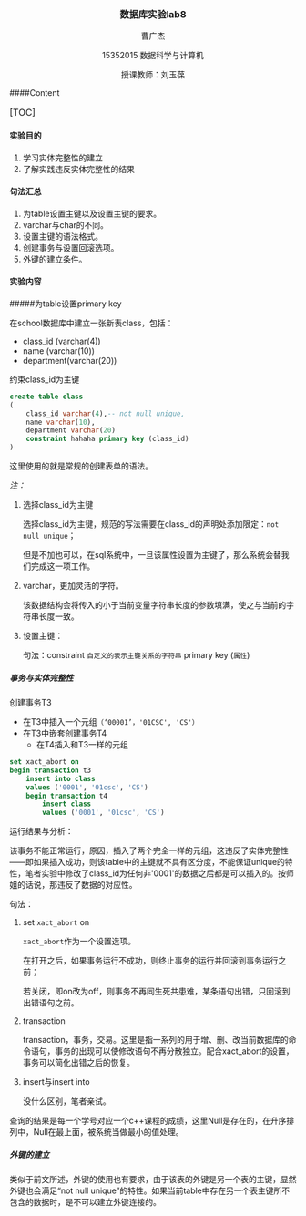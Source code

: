 <center>

### 数据库实验lab8

</center>

<center> 曹广杰 

15352015 数据科学与计算机

授课教师：刘玉葆</center>

####Content

<font size=3>

[TOC]

</font>

#### 实验目的

1. 学习实体完整性的建立
2. 了解实践违反实体完整性的结果

#### 句法汇总

1. 为table设置主键以及设置主键的要求。
2. varchar与char的不同。
3. 设置主键的语法格式。
4. 创建事务与设置回滚选项。
5. 外键的建立条件。

#### 实验内容

#####为table设置primary key

在school数据库中建立一张新表class，包括：

- class_id (varchar(4))
- name (varchar(10))
- department(varchar(20))

约束class_id为主键

```sql
create table class
(
	class_id varchar(4),-- not null unique,
	name varchar(10),
	department varchar(20)
	constraint hahaha primary key (class_id)
)
```

这里使用的就是常规的创建表单的语法。

*注：*

1. 选择class_id为主键

   选择class_id为主键，规范的写法需要在class_id的声明处添加限定：`not null unique`；

   但是不加也可以，在sql系统中，一旦该属性设置为主键了，那么系统会替我们完成这一项工作。

2. varchar，更加灵活的字符。

   该数据结构会将传入的小于当前变量字符串长度的参数填满，使之与当前的字符串长度一致。

3. 设置主键：

   句法：constraint `自定义的表示主键关系的字符串` primary key (`属性`) 


##### 事务与实体完整性

创建事务T3

- 在T3中插入一个元组`（‘00001’，'01CSC', 'CS'）`
- 在T3中嵌套创建事务T4
  - 在T4插入和T3一样的元组

```sql
set xact_abort on
begin transaction t3
	insert into class
	values ('0001', '01csc', 'CS')
	begin transaction t4
		insert class
		values ('0001', '01csc', 'CS')
```

运行结果与分析：

该事务不能正常运行，原因，插入了两个完全一样的元组，这违反了实体完整性——即如果插入成功，则该table中的主键就不具有区分度，不能保证unique的特性，笔者实验中修改了class_id为任何非'0001'的数据之后都是可以插入的。按师姐的话说，那违反了数据的对应性。

句法：

1. set `xact_abort` on

   `xact_abort`作为一个设置选项。

   在打开之后，如果事务运行不成功，则终止事务的运行并回滚到事务运行之前；

   若关闭，即on改为off，则事务不再同生死共患难，某条语句出错，只回滚到出错语句之前。

2. transaction

   transaction，事务，交易。这里是指一系列的用于增、删、改当前数据库的命令语句，事务的出现可以使修改语句不再分散独立。配合xact_abort的设置，事务可以简化出错之后的恢复。

3. insert与insert into

   没什么区别，笔者亲试。

查询的结果是每一个学号对应一个c++课程的成绩，这里Null是存在的，在升序排列中，Null在最上面，被系统当做最小的值处理。

##### 外键的建立

类似于前文所述，外键的使用也有要求，由于该表的外键是另一个表的主键，显然外键也会满足“not null unique”的特性。如果当前table中存在另一个表主键所不包含的数据时，是不可以建立外键连接的。